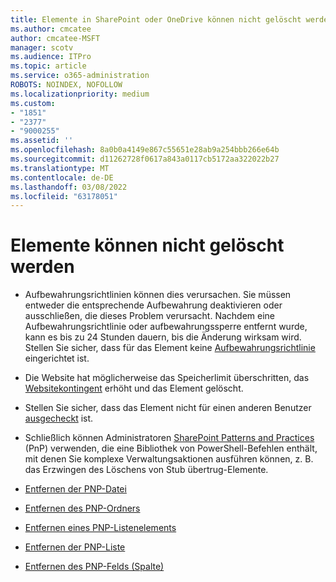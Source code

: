```yaml
---
title: Elemente in SharePoint oder OneDrive können nicht gelöscht werden
ms.author: cmcatee
author: cmcatee-MSFT
manager: scotv
ms.audience: ITPro
ms.topic: article
ms.service: o365-administration
ROBOTS: NOINDEX, NOFOLLOW
ms.localizationpriority: medium
ms.custom:
- "1851"
- "2377"
- "9000255"
ms.assetid: ''
ms.openlocfilehash: 8a0b0a4149e867c55651e28ab9a254bbb266e64b
ms.sourcegitcommit: d11262728f0617a843a0117cb5172aa322022b27
ms.translationtype: MT
ms.contentlocale: de-DE
ms.lasthandoff: 03/08/2022
ms.locfileid: "63178051"
---
```

# <a name="unable-to-delete-items"></a>Elemente können nicht gelöscht werden

- Aufbewahrungsrichtlinien können dies verursachen. Sie müssen entweder die entsprechende Aufbewahrung deaktivieren oder ausschließen, die dieses Problem verursacht. Nachdem eine Aufbewahrungsrichtlinie oder aufbewahrungssperre entfernt wurde, kann es bis zu 24 Stunden dauern, bis die Änderung wirksam wird. Stellen Sie sicher, dass für das Element keine [Aufbewahrungsrichtlinie](https://docs.microsoft.com/microsoft-365/compliance/retention-policies) eingerichtet ist.

- Die Website hat möglicherweise das Speicherlimit überschritten, das [Websitekontingent](https://docs.microsoft.com/powershell/module/sharepoint-online/set-sposite?view=sharepoint-ps&preserve-view=true) erhöht und das Element gelöscht.

- Stellen Sie sicher, dass das Element nicht für einen anderen Benutzer [ausgecheckt](https://support.office.com/article/check-out-check-in-or-discard-changes-to-files-in-a-library-7e2c12a9-a874-4393-9511-1378a700f6de) ist.

- Schließlich können Administratoren [SharePoint Patterns and Practices](https://docs.microsoft.com/powershell/sharepoint/sharepoint-pnp/sharepoint-pnp-cmdlets?view=sharepoint-ps#installation&preserve-view=true) (PnP) verwenden, die eine Bibliothek von PowerShell-Befehlen enthält, mit denen Sie komplexe Verwaltungsaktionen ausführen können, z. B. das Erzwingen des Löschens von Stub übertrug-Elemente.
- [Entfernen der PNP-Datei](https://docs.microsoft.com/powershell/module/sharepoint-pnp/remove-pnpfile?view=sharepoint-ps&preserve-view=true)
- [Entfernen des PNP-Ordners](https://docs.microsoft.com/powershell/module/sharepoint-pnp/remove-pnpfolder?view=sharepoint-ps&preserve-view=true)
- [Entfernen eines PNP-Listenelements](https://docs.microsoft.com/powershell/module/sharepoint-pnp/remove-pnplistitem?view=sharepoint-ps&preserve-view=true)
- [Entfernen der PNP-Liste](https://docs.microsoft.com/powershell/module/sharepoint-pnp/remove-pnplist?view=sharepoint-ps&preserve-view=true)
- [Entfernen des PNP-Felds (Spalte)](https://docs.microsoft.com/powershell/module/sharepoint-pnp/remove-pnpfield?view=sharepoint-ps&preserve-view=true)

